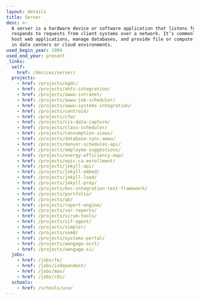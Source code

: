 ```yaml
---
layout: details
title: Server
desc: >-
  A server is a hardware device or software application that listens for and
  responds to requests from client systems over a network. It’s commonly used to
  host web applications, manage databases, and provide file or compute resources
  in data centers or cloud environments.
used_begin_year: 1994
used_end_year: present
_links:
  self:
    href: /devices/server/
  projects:
    - href: /projects/agdc/
    - href: /projects/ahfc-integration/
    - href: /projects/awwu-intranet/
    - href: /projects/awwu-job-scheduler/
    - href: /projects/awwu-systems-integration/
    - href: /projects/centroid/
    - href: /projects/cfw/
    - href: /projects/cis-data-capture/
    - href: /projects/class-scheduler/
    - href: /projects/consumption-views/
    - href: /projects/database-sync-awwu/
    - href: /projects/denver-schedules-api/
    - href: /projects/employee-suggestions/
    - href: /projects/energy-efficiency-map/
    - href: /projects/epic-ca-enrollment/
    - href: /projects/jekyll-api/
    - href: /projects/jekyll-embed/
    - href: /projects/jekyll-load/
    - href: /projects/jekyll-prep/
    - href: /projects/mvc-integration-test-framework/
    - href: /projects/portfolio/
    - href: /projects/qb/
    - href: /projects/report-engine/
    - href: /projects/sar-reports/
    - href: /projects/scrum-tools/
    - href: /projects/sif-agent/
    - href: /projects/simpler/
    - href: /projects/somd/
    - href: /projects/systems-portal/
    - href: /projects/wengage-acct/
    - href: /projects/wengage-si/
  jobs:
    - href: /jobs/fe/
    - href: /jobs/independent/
    - href: /jobs/mas/
    - href: /jobs/rdi/
  schools:
    - href: /schools/uco/
---
```

